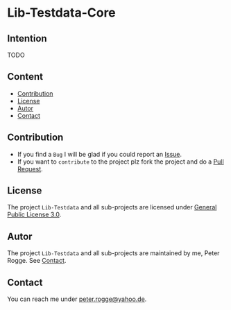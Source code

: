 Lib-Testdata-Core
===



Intention
---

TODO



Content
---

* [Contribution](#Contribution)
* [License](#License)
* [Autor](#Autor)
* [Contact](#Contact)



Contribution<a name="Contribution" />
---

* If you find a `Bug` I will be glad if you could report an [Issue].
* If you want to `contribute` to the project plz fork the project and do a [Pull Request].



License<a name="License" />
---

The project `Lib-Testdata` and all sub-projects are licensed under [General Public License 3.0].



Autor<a name="Autor" />
---

The project `Lib-Testdata` and all sub-projects are maintained by me, Peter Rogge. See [Contact](#Contact).



Contact<a name="Contact" />
---

You can reach me under <peter.rogge@yahoo.de>.



[//]: # (Images)



[//]: # (Links)
[General Public License 3.0]:http://www.gnu.org/licenses/gpl-3.0.en.html
[Issue]:https://github.com/Naoghuman/lib-testdata/issues
[Pull Request]:https://help.github.com/articles/using-pull-requests
